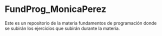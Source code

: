 # FundProg_MonicaPerez
Este es un repositorio de la materia fundamentos de programación donde se subirán los ejercicios que subirán durante la materia.

